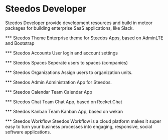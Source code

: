 # Steedos Developer

Steedos Developer provide development resources and build in meteor packages for building enterprise SaaS applications, like Slack.

*** Steedos Theme 
Enterprise theme for Steedos Apps, based on AdminLTE and Bootstrap

*** Steedos Accounts
User login and account settings

*** Steedos Spaces
Seperate users to spaces (companies)

*** Steedos Organizations
Assign users to organization units.

*** Steedos Admin
Administration App for Steedos.

*** Steedos Calendar
Team Calendar App

*** Steedos Chat
Team Chat App, based on Rocket.Chat

*** Steedos Kanban
Team Kanban App, based on wekan

*** Steedos Workflow
Steedos Workflow is a cloud platform makes it super easy to turn your business processes into engaging, responsive, social software applications.